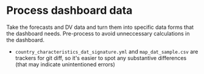 Process dashboard data
======================

Take the forecasts and DV data and turn them into specific data forms that the dashboard needs. Pre-process to avoid unneccessary calculations in the dashboard.

- `country_characteristics_dat_signature.yml` and `map_dat_sample.csv` are trackers for git diff, so it's easier to spot any substantive differences (that may indicate unintentioned errors)
